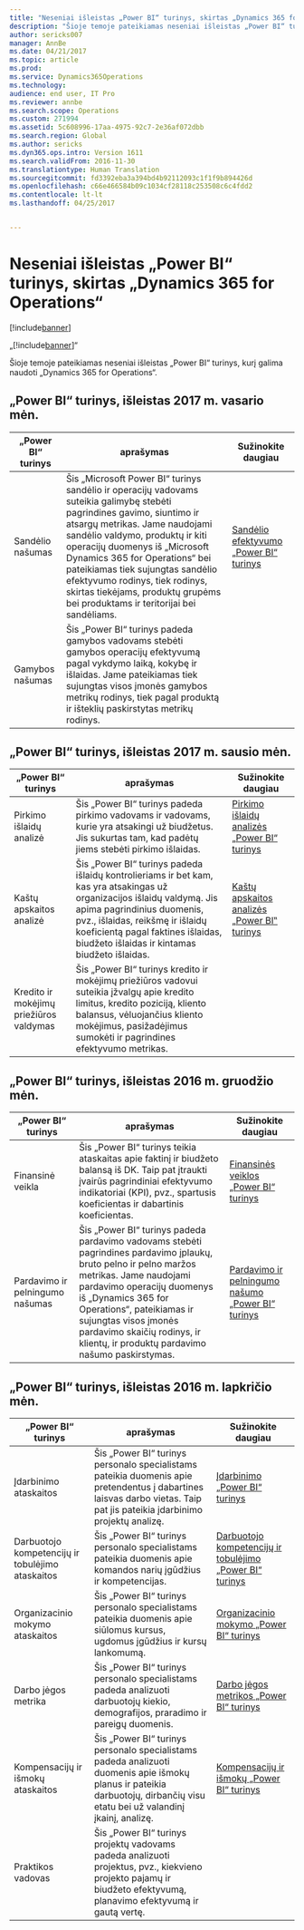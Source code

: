 ```yaml
---
title: "Neseniai išleistas „Power BI“ turinys, skirtas „Dynamics 365 for Operations“"
description: "Šioje temoje pateikiamas neseniai išleistas „Power BI“ turinys, kurį galima naudoti „Dynamics 365 for Operations“."
author: sericks007
manager: AnnBe
ms.date: 04/21/2017
ms.topic: article
ms.prod: 
ms.service: Dynamics365Operations
ms.technology: 
audience: end user, IT Pro
ms.reviewer: annbe
ms.search.scope: Operations
ms.custom: 271994
ms.assetid: 5c608996-17aa-4975-92c7-2e36af072dbb
ms.search.region: Global
ms.author: sericks
ms.dyn365.ops.intro: Version 1611
ms.search.validFrom: 2016-11-30
ms.translationtype: Human Translation
ms.sourcegitcommit: fd3392eba3a394bd4b92112093c1f1f9b894426d
ms.openlocfilehash: c66e466584b09c1034cf28118c253508c6c4fdd2
ms.contentlocale: lt-lt
ms.lasthandoff: 04/25/2017


---
```


# <a name="power-bi-content-recently-released-for-dynamics-365-for-operations"></a>Neseniai išleistas „Power BI“ turinys, skirtas „Dynamics 365 for Operations“

[!include[banner](../includes/banner.md)]

„[!include[banner](../includes/banner.md)]“


Šioje temoje pateikiamas neseniai išleistas „Power BI“ turinys, kurį galima naudoti „Dynamics 365 for Operations“.

<a name="power-bi-content-that-was-released-in-february-2017"></a>„Power BI“ turinys, išleistas 2017 m. vasario mėn.
---------------------------------------------------

| „Power BI“ turinys       | aprašymas                                                                                                                                                                                                                                                                                                                                                                                   | Sužinokite daugiau                                                                                                         |
|------------------------|-----------------------------------------------------------------------------------------------------------------------------------------------------------------------------------------------------------------------------------------------------------------------------------------------------------------------------------------------------------------------------------------------|--------------------------------------------------------------------------------------------------------------------|
| Sandėlio našumas  | Šis „Microsoft Power BI“ turinys sandėlio ir operacijų vadovams suteikia galimybę stebėti pagrindines gavimo, siuntimo ir atsargų metrikas. Jame naudojami sandėlio valdymo, produktų ir kiti operacijų duomenys iš „Microsoft Dynamics 365 for Operations“ bei pateikiamas tiek sujungtas sandėlio efektyvumo rodinys, tiek rodinys, skirtas tiekėjams, produktų grupėms bei produktams ir teritorijai bei sandėliams. | [Sandėlio efektyvumo „Power BI“ turinys](warehouse-power-bi-content.md) |
| Gamybos našumas | Šis „Power BI“ turinys padeda gamybos vadovams stebėti gamybos operacijų efektyvumą pagal vykdymo laiką, kokybę ir išlaidas. Jame pateikiamas tiek sujungtas visos įmonės gamybos metrikų rodinys, tiek pagal produktą ir išteklių paskirstytas metrikų rodinys.                                                                                                            |                                                                                                                    |

## <a name="power-bi-content-that-was-released-in-january-2017"></a>„Power BI“ turinys, išleistas 2017 m. sausio mėn.
| „Power BI“ turinys                  | aprašymas                                                                                                                                                                                                                                      | Sužinokite daugiau                                                                                                                           |
|-----------------------------------|--------------------------------------------------------------------------------------------------------------------------------------------------------------------------------------------------------------------------------------------------|--------------------------------------------------------------------------------------------------------------------------------------|
| Pirkimo išlaidų analizė           | Šis „Power BI“ turinys padeda pirkimo vadovams ir vadovams, kurie yra atsakingi už biudžetus. Jis sukurtas tam, kad padėtų jiems stebėti pirkimo išlaidas.                                                                                       | [Pirkimo išlaidų analizės „Power BI“ turinys](purchase-content-pack-for-power-bi.md)         |
| Kaštų apskaitos analizė          | Šis „Power BI“ turinys padeda išlaidų kontrolieriams ir bet kam, kas yra atsakingas už organizacijos išlaidų valdymą. Jis apima pagrindinius duomenis, pvz., išlaidas, reikšmę ir išlaidų koeficientą pagal faktines išlaidas, biudžeto išlaidas ir kintamas biudžeto išlaidas. | [Kaštų apskaitos analizės „Power BI‟ turinys](cost-accounting-analysis-content-pack.md) |
| Kredito ir mokėjimų priežiūros valdymas | Šis „Power BI“ turinys kredito ir mokėjimų priežiūros vadovui suteikia įžvalgų apie kredito limitus, kredito poziciją, kliento balansus, vėluojančius kliento mokėjimus, pasižadėjimus sumokėti ir pagrindines efektyvumo metrikas.                                               |                                                                                                                                      |

## <a name="power-bi-content-that-was-released-in-december-2016"></a>„Power BI“ turinys, išleistas 2016 m. gruodžio mėn.
| „Power BI“ turinys                    | aprašymas                                                                                                                                                                                                                                                                                                                      | Sužinokite daugiau                                                                                                                                                          |
|-------------------------------------|----------------------------------------------------------------------------------------------------------------------------------------------------------------------------------------------------------------------------------------------------------------------------------------------------------------------------------|---------------------------------------------------------------------------------------------------------------------------------------------------------------------|
| Finansinė veikla               | Šis „Power BI“ turinys teikia ataskaitas apie faktinį ir biudžeto balansą iš DK. Taip pat įtraukti įvairūs pagrindiniai efektyvumo indikatoriai (KPI), pvz., spartusis koeficientas ir dabartinis koeficientas.                                                                                                                          | [Finansinės veiklos „Power BI“ turinys](financial-performance-power-bi-content-pack.md)                                      |
| Pardavimo ir pelningumo našumas | Šis „Power BI“ turinys padeda pardavimo vadovams stebėti pagrindines pardavimo įplaukų, bruto pelno ir pelno maržos metrikas. Jame naudojami pardavimo operacijų duomenys iš „Dynamics 365 for Operations“, pateikiamas ir sujungtas visos įmonės pardavimo skaičių rodinys, ir klientų, ir produktų pardavimo našumo paskirstymas. | [Pardavimo ir pelningumo našumo „Power BI“ turinys](sales-profitability-performance-content-pack.md) |

## <a name="power-bi-content-that-was-released-in-november-2016"></a>„Power BI“ turinys, išleistas 2016 m. lapkričio mėn.
| „Power BI“ turinys                              | aprašymas                                                                                                                                                                  | Sužinokite daugiau                                                                                                                                                                   |
|-----------------------------------------------|------------------------------------------------------------------------------------------------------------------------------------------------------------------------------|------------------------------------------------------------------------------------------------------------------------------------------------------------------------------|
| Įdarbinimo ataskaitos                            | Šis „Power BI“ turinys personalo specialistams pateikia duomenis apie pretendentus į dabartines laisvas darbo vietas. Taip pat jis pateikia įdarbinimo projektų analizę. | [Įdarbinimo „Power BI“ turinys](recruiting-analysis-power-bi-content-pack.md)                                                       |
| Darbuotojo kompetencijų ir tobulėjimo ataskaitos | Šis „Power BI“ turinys personalo specialistams pateikia duomenis apie komandos narių įgūdžius ir kompetencijas.                                                                 | [Darbuotojo kompetencijų ir tobulėjimo „Power BI“ turinys](employee-competencies-and-development-analysis-power-bi-content-pack.md) |
| Organizacinio mokymo ataskaitos               | Šis „Power BI“ turinys personalo specialistams pateikia duomenis apie siūlomus kursus, ugdomus įgūdžius ir kursų lankomumą.                                   | [Organizacinio mokymo „Power BI“ turinys](organizational-training-analysis-power-bi-content-pack.md)                             |
| Darbo jėgos metrika                             | Šis „Power BI“ turinys personalo specialistams padeda analizuoti darbuotojų kiekio, demografijos, praradimo ir pareigų duomenis.                                                                   | [Darbo jėgos metrikos „Power BI“ turinys](workforce-analysis-power-bi-content-pack.md)                                                 |
| Kompensacijų ir išmokų ataskaitos             | Šis „Power BI“ turinys personalo specialistams padeda analizuoti duomenis apie išmokų planus ir pateikia darbuotojų, dirbančių visu etatu bei už valandinį įkainį, analizę.                                  | [Kompensacijų ir išmokų „Power BI“ turinys](compensation-and-benefits-analysis-power-bi-content-pack.md)                         |
| Praktikos vadovas                              | Šis „Power BI“ turinys projektų vadovams padeda analizuoti projektus, pvz., kiekvieno projekto pajamų ir biudžeto efektyvumą, planavimo efektyvumą ir gautą vertę.          |                                                                                                                                                                              |







